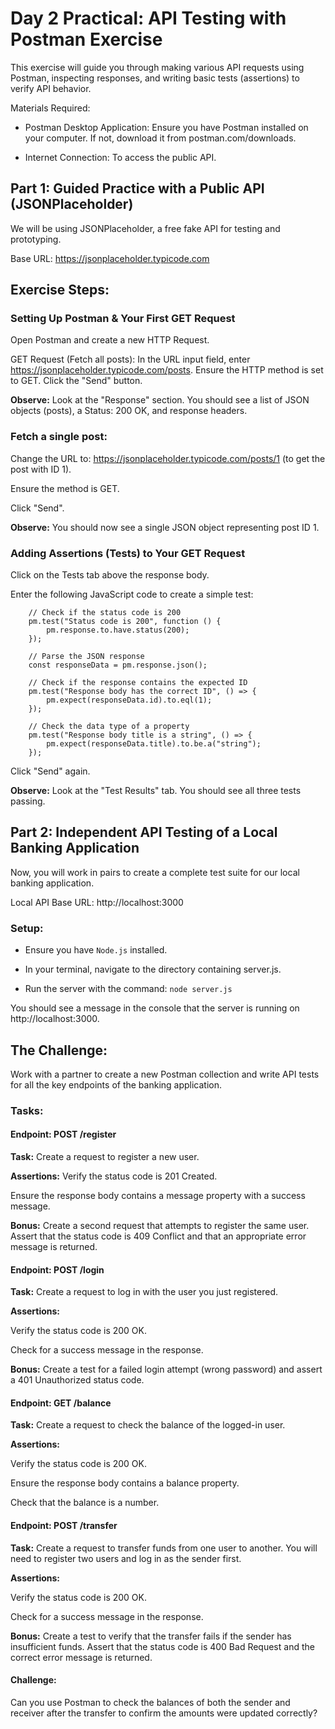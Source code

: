 # Day 2 Practical: API Testing with Postman Exercise
This exercise will guide you through making various API requests using Postman, inspecting responses, and writing basic tests (assertions) to verify API behavior.

Materials Required:
- Postman Desktop Application: Ensure you have Postman installed on your computer. If not, download it from postman.com/downloads.

- Internet Connection: To access the public API.

## Part 1: Guided Practice with a Public API (JSONPlaceholder)
We will be using JSONPlaceholder, a free fake API for testing and prototyping.

Base URL: https://jsonplaceholder.typicode.com

## Exercise Steps:
### Setting Up Postman & Your First GET Request

Open Postman and create a new HTTP Request.

GET Request (Fetch all posts): In the URL input field, enter https://jsonplaceholder.typicode.com/posts. Ensure the HTTP method is set to GET. Click the "Send" button.

**Observe:** Look at the "Response" section. You should see a list of JSON objects (posts), a Status: 200 OK, and response headers.

### Fetch a single post:

Change the URL to: https://jsonplaceholder.typicode.com/posts/1 (to get the post with ID 1).

Ensure the method is GET.

Click "Send".

**Observe:** You should now see a single JSON object representing post ID 1.

### Adding Assertions (Tests) to Your GET Request

Click on the Tests tab above the response body.

Enter the following JavaScript code to create a simple test:

        // Check if the status code is 200
        pm.test("Status code is 200", function () {
            pm.response.to.have.status(200);
        });

        // Parse the JSON response
        const responseData = pm.response.json();

        // Check if the response contains the expected ID
        pm.test("Response body has the correct ID", () => {
            pm.expect(responseData.id).to.eql(1);
        });

        // Check the data type of a property
        pm.test("Response body title is a string", () => {
            pm.expect(responseData.title).to.be.a("string");
        });

Click "Send" again.

**Observe:** Look at the "Test Results" tab. You should see all three tests passing.

## Part 2: Independent API Testing of a Local Banking Application
Now, you will work in pairs to create a complete test suite for our local banking application.

Local API Base URL: http://localhost:3000

### Setup:
- Ensure you have `Node.js` installed.

- In your terminal, navigate to the directory containing server.js.

- Run the server with the command: `node server.js`

You should see a message in the console that the server is running on http://localhost:3000.

## The Challenge:
Work with a partner to create a new Postman collection and write API tests for all the key endpoints of the banking application.

### Tasks:

#### Endpoint: POST /register

**Task:** Create a request to register a new user.

**Assertions:**
Verify the status code is 201 Created.

Ensure the response body contains a message property with a success message.

**Bonus:** Create a second request that attempts to register the same user. Assert that the status code is 409 Conflict and that an appropriate error message is returned.

#### Endpoint: POST /login

**Task:** Create a request to log in with the user you just registered.

**Assertions:**

Verify the status code is 200 OK.

Check for a success message in the response.

**Bonus:** Create a test for a failed login attempt (wrong password) and assert a 401 Unauthorized status code.

#### Endpoint: GET /balance

**Task:** Create a request to check the balance of the logged-in user.

**Assertions:**

Verify the status code is 200 OK.

Ensure the response body contains a balance property.

Check that the balance is a number.

#### Endpoint: POST /transfer

**Task:** Create a request to transfer funds from one user to another. You will need to register two users and log in as the sender first.

**Assertions:**

Verify the status code is 200 OK.

Check for a success message in the response.

**Bonus:** Create a test to verify that the transfer fails if the sender has insufficient funds. Assert that the status code is 400 Bad Request and the correct error message is returned.

#### Challenge: 
Can you use Postman to check the balances of both the sender and receiver after the transfer to confirm the amounts were updated correctly?